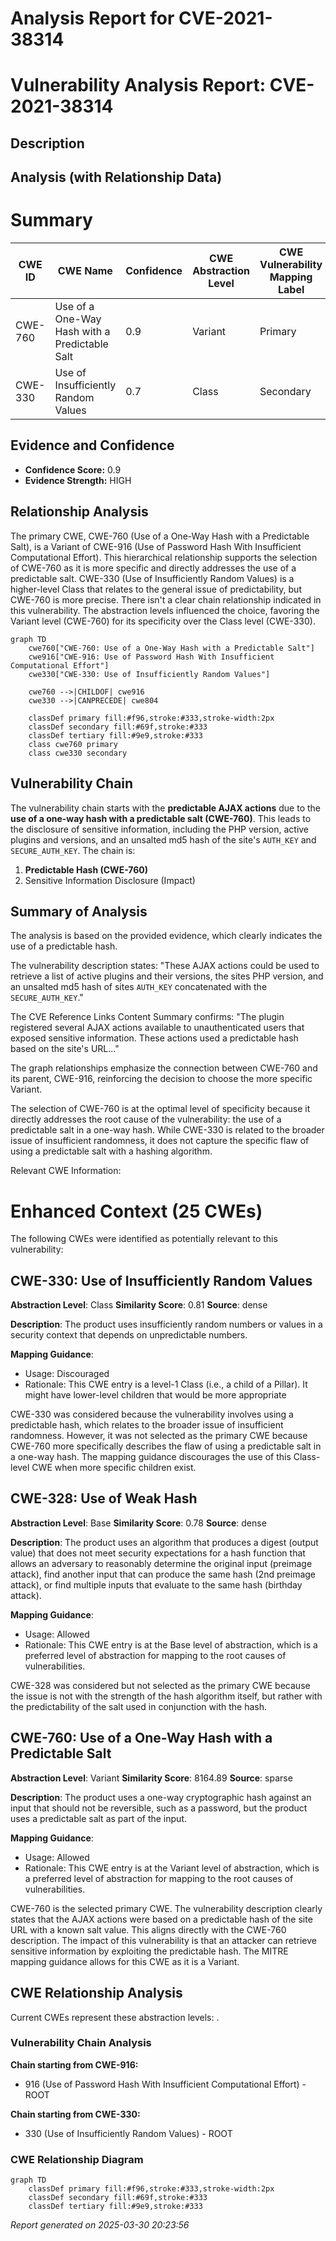 # Analysis Report for CVE-2021-38314

# Vulnerability Analysis Report: CVE-2021-38314

## Description



## Analysis (with Relationship Data)

# Summary
| CWE ID | CWE Name | Confidence | CWE Abstraction Level | CWE Vulnerability Mapping Label | CWE-Vulnerability Mapping Notes |
|---|---|---|---|---|---|
| CWE-760 | Use of a One-Way Hash with a Predictable Salt | 0.9 | Variant | Primary | Allowed |
| CWE-330 | Use of Insufficiently Random Values | 0.7 | Class | Secondary | Discouraged |

## Evidence and Confidence

*   **Confidence Score:** 0.9
*   **Evidence Strength:** HIGH

## Relationship Analysis
The primary CWE, CWE-760 (Use of a One-Way Hash with a Predictable Salt), is a Variant of CWE-916 (Use of Password Hash With Insufficient Computational Effort). This hierarchical relationship supports the selection of CWE-760 as it is more specific and directly addresses the use of a predictable salt. CWE-330 (Use of Insufficiently Random Values) is a higher-level Class that relates to the general issue of predictability, but CWE-760 is more precise. There isn't a clear chain relationship indicated in this vulnerability. The abstraction levels influenced the choice, favoring the Variant level (CWE-760) for its specificity over the Class level (CWE-330).

```mermaid
graph TD
    cwe760["CWE-760: Use of a One-Way Hash with a Predictable Salt"]
    cwe916["CWE-916: Use of Password Hash With Insufficient Computational Effort"]
    cwe330["CWE-330: Use of Insufficiently Random Values"]

    cwe760 -->|CHILDOF| cwe916
    cwe330 -->|CANPRECEDE| cwe804

    classDef primary fill:#f96,stroke:#333,stroke-width:2px
    classDef secondary fill:#69f,stroke:#333
    classDef tertiary fill:#9e9,stroke:#333
    class cwe760 primary
    class cwe330 secondary
```

## Vulnerability Chain
The vulnerability chain starts with the **predictable AJAX actions** due to the **use of a one-way hash with a predictable salt (CWE-760)**. This leads to the disclosure of sensitive information, including the PHP version, active plugins and versions, and an unsalted md5 hash of the site's `AUTH_KEY` and `SECURE_AUTH_KEY`. The chain is:
1.  **Predictable Hash (CWE-760)**
2.  Sensitive Information Disclosure (Impact)

## Summary of Analysis
The analysis is based on the provided evidence, which clearly indicates the use of a predictable hash.

The vulnerability description states: "These AJAX actions could be used to retrieve a list of active plugins and their versions, the sites PHP version, and an unsalted md5 hash of sites `AUTH_KEY` concatenated with the `SECURE_AUTH_KEY`."

The CVE Reference Links Content Summary confirms: "The plugin registered several AJAX actions available to unauthenticated users that exposed sensitive information. These actions used a predictable hash based on the site's URL..."

The graph relationships emphasize the connection between CWE-760 and its parent, CWE-916, reinforcing the decision to choose the more specific Variant.

The selection of CWE-760 is at the optimal level of specificity because it directly addresses the root cause of the vulnerability: the use of a predictable salt in a one-way hash. While CWE-330 is related to the broader issue of insufficient randomness, it does not capture the specific flaw of using a predictable salt with a hashing algorithm.

Relevant CWE Information:

# Enhanced Context (25 CWEs)
The following CWEs were identified as potentially relevant to this vulnerability:

## CWE-330: Use of Insufficiently Random Values
**Abstraction Level**: Class
**Similarity Score**: 0.81
**Source**: dense

**Description**:
The product uses insufficiently random numbers or values in a security context that depends on unpredictable numbers.

**Mapping Guidance**:
- Usage: Discouraged
- Rationale: This CWE entry is a level-1 Class (i.e., a child of a Pillar). It might have lower-level children that would be more appropriate

CWE-330 was considered because the vulnerability involves using a predictable hash, which relates to the broader issue of insufficient randomness. However, it was not selected as the primary CWE because CWE-760 more specifically describes the flaw of using a predictable salt in a one-way hash. The mapping guidance discourages the use of this Class-level CWE when more specific children exist.

## CWE-328: Use of Weak Hash
**Abstraction Level**: Base
**Similarity Score**: 0.78
**Source**: dense

**Description**:
The product uses an algorithm that produces a digest (output value) that does not meet security expectations for a hash function that allows an adversary to reasonably determine the original input (preimage attack), find another input that can produce the same hash (2nd preimage attack), or find multiple inputs that evaluate to the same hash (birthday attack).

**Mapping Guidance**:
- Usage: Allowed
- Rationale: This CWE entry is at the Base level of abstraction, which is a preferred level of abstraction for mapping to the root causes of vulnerabilities.

CWE-328 was considered but not selected as the primary CWE because the issue is not with the strength of the hash algorithm itself, but rather with the predictability of the salt used in conjunction with the hash.

## CWE-760: Use of a One-Way Hash with a Predictable Salt
**Abstraction Level**: Variant
**Similarity Score**: 8164.89
**Source**: sparse

**Description**:
The product uses a one-way cryptographic hash against an input that should not be reversible, such as a password, but the product uses a predictable salt as part of the input.

**Mapping Guidance**:
- Usage: Allowed
- Rationale: This CWE entry is at the Variant level of abstraction, which is a preferred level of abstraction for mapping to the root causes of vulnerabilities.

CWE-760 is the selected primary CWE. The vulnerability description clearly states that the AJAX actions were based on a predictable hash of the site URL with a known salt value. This aligns directly with the CWE-760 description. The impact of this vulnerability is that an attacker can retrieve sensitive information by exploiting the predictable hash. The MITRE mapping guidance allows for this CWE as it is a Variant.


## CWE Relationship Analysis

Current CWEs represent these abstraction levels: .


### Vulnerability Chain Analysis

**Chain starting from CWE-916:**
- 916 (Use of Password Hash With Insufficient Computational Effort) - ROOT


**Chain starting from CWE-330:**
- 330 (Use of Insufficiently Random Values) - ROOT



### CWE Relationship Diagram

```mermaid
graph TD
    classDef primary fill:#f96,stroke:#333,stroke-width:2px
    classDef secondary fill:#69f,stroke:#333
    classDef tertiary fill:#9e9,stroke:#333
```



*Report generated on 2025-03-30 20:23:56*

